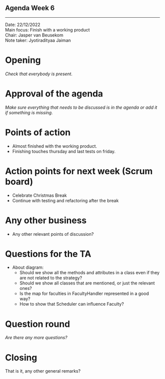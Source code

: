 ## Agenda Week 6

---

Date:           22/12/2022\
Main focus:     Finish with a working product\
Chair:          Jasper van Beusekom\
Note taker:     Jyotiradityaa Jaiman

# Opening

*Check that everybody is present.*

# Approval of the agenda

*Make sure everything that needs to be discussed is in the agenda or add it if something is missing.*

# Points of action

- Almost finished with the working product.
- Finishing touches thursday and last tests on friday.

# Action points for next week (Scrum board)

- Celebrate Christmas Break
- Continue with testing and refactoring after the break

# Any other business

- Any other relevant points of discussion?

# Questions for the TA

- About diagram:
  - Should we show all the methods and attributes in a class even if they are not related to the strategy?
  - Should we show all classes that are mentioned, or just the relevant ones?
  - Is the map for faculties in FacultyHandler represented in a good way?
  - How to show that Scheduler can influence Faculty?

# Question round

*Are there any more questions?*

# Closing

That is it, any other general remarks?
